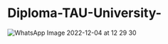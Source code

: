 # Diploma-TAU-University-

![WhatsApp Image 2022-12-04 at 12 29 30](https://user-images.githubusercontent.com/116119624/205485862-b737fd43-0dcc-4305-a031-302da81a8cf8.jpeg)
